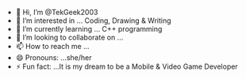 - 👋 Hi, I’m @TekGeek2003
- 👀 I’m interested in ... Coding, Drawing & Writing
- 🌱 I’m currently learning ... C++ programming 
- 💞️ I’m looking to collaborate on ...
- 📫 How to reach me ...
- 😄 Pronouns: ...she/her
- ⚡ Fun fact: ...It is my dream to be a Mobile & Video Game Developer

<!---
TekGeek2003/TekGeek2003 is a ✨ special ✨ repository because its `README.md` (this file) appears on your GitHub profile.
You can click the Preview link to take a look at your changes.
--->
